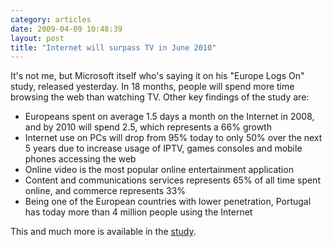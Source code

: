 ```yaml
---
category: articles
date: 2009-04-09 10:48:39
layout: post
title: "Internet will surpass TV in June 2010"
---
```


<p>It's not me, but Microsoft itself who's saying it on his "Europe Logs On" study, released yesterday. In 18 months, people will spend more time browsing the web than watching TV. Other key findings of the study are:</p><ul>  <li>Europeans spent on average 1.5 days a month on the Internet in 2008, and by 2010 will spend 2.5, which represents a 66% growth  <li>Internet use on PCs will drop from 95% today to only 50% over the next 5 years due to increase usage of IPTV, games consoles and mobile phones accessing the web  <li>Online video is the most popular online entertainment application  <li>Content and communications services represents 65% of all time spent online, and commerce represents 33%  <li>Being one of the European countries with lower penetration, Portugal has today more than 4 million people using the Internet</ul><p>This and much more is available in the <a href="https://cdn.joaobordalo.com/images/static/blog/Europe_Logs_On.PDF">study</a>.</p>
